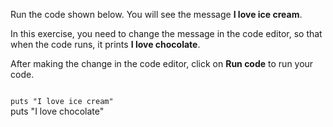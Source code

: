 Run the code shown below.
You will see the message **I love ice cream**.

In this exercise, you need
to change the message in the
code editor, so that when the
code runs, it prints **I love chocolate**.

After making the change
in the code editor, click on
**Run code** to run your code.

<Editor lang="ruby" type="exercise">
<code>
puts "I love ice cream"
</code>

<solution>
puts "I love chocolate"
</solution>
</Editor>